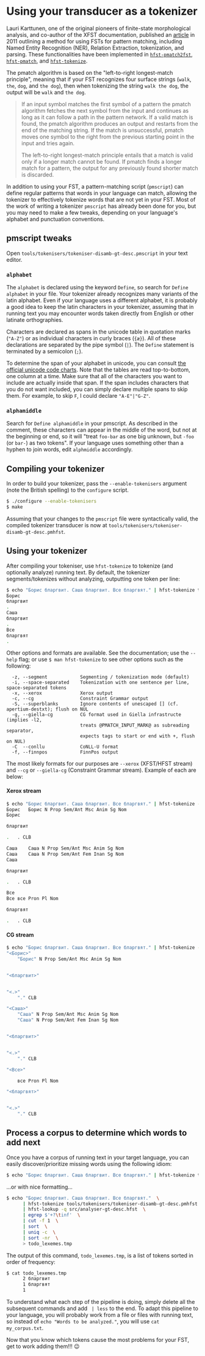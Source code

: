# Using your transducer as a tokenizer

Lauri Karttunen, one of the original pioneers of finite-state morphological
analysis, and co-author of the XFST documentation, published an
[article](https://www.researchgate.net/profile/Lauri-Karttunen/publication/221504250_Beyond_Morphology_Pattern_Matching_with_FST/links/0a85e530cdd7291013000000/Beyond-Morphology-Pattern-Matching-with-FST.pdf)
in 2011 outlining a method for using FSTs for pattern matching, including Named
Entity Recognition (NER), Relation Extraction, tokenization, and parsing. These
functionalities have been implemented in
[`hfst-pmatch2fst`](https://github.com/hfst/hfst/wiki/HfstPmatch2Fst),
[`hfst-pmatch`](https://github.com/hfst/hfst/wiki/HfstPmatch), and
[`hfst-tokenize`](https://github.com/hfst/hfst/wiki/HfstTokenize).

The pmatch algorithm is based on the "left-to-right longest-match principle",
meaning that if your FST recognizes four surface strings (`walk`, `the`, `dog`,
and `the dog`), then when tokenizing the string `walk the dog`, the output will
be `walk` and `the dog`.

> If an input symbol matches the first symbol of a pattern the pmatch algorithm
> fetches the next symbol from the input and continues as long as it can follow
> a path in the pattern network. If a valid match is found, the pmatch
> algorithm produces an output and restarts from the end of the matching
> string. If the match is unsuccessful, pmatch moves one symbol to the right
> from the previous starting point in the input and tries again.
> 
> The left-to-right longest-match principle entails that a match is valid only
> if a longer match cannot be found. If pmatch finds a longer match for a
> pattern, the output for any previously found shorter match is discarded.

In addition to using your FST, a pattern-matching script (`pmscript`) can
define regular patterns that words in your language can match, allowing the
tokenizer to effectively tokenize words that are not yet in your FST.  Most of
the work of writing a tokenizer `pmscript` has already been done for you, but
you may need to make a few tweaks, depending on your language's alphabet and
punctuation conventions.

## pmscript tweaks

Open `tools/tokenisers/tokeniser-disamb-gt-desc.pmscript` in your text editor.

### `alphabet`

The `alphabet` is declared using the keyword `Define`, so search for `Define
alphabet` in your file.  Your tokenizer already recognizes many variants of the
latin alphabet. Even if your language uses a different alphabet, it is probably
a good idea to keep the latin characters in your tokenizer, assuming that in
running text you may encounter words taken directly from English or other
latinate orthographies.

Characters are declared as spans in the unicode table in quotation marks
(`"A-Z"`) or as individual characters in curly braces (`{æ}`). All of these
declarations are separated by the pipe symbol (`|`). The `Define` statement is
terminated by a semicolon (`;`).

To determine the span of your alphabet in unicode, you can consult [the
official unicode code charts](https://unicode.org/charts/). Note that the
tables are read top-to-bottom, one column at a time. Make sure that all of the
characters you want to include are actually inside that span. If the span
includes characters that you do not want included, you can simply declare
multiple spans to skip them. For example, to skip `F`, I could declare
`"A-E"|"G-Z"`.

### `alphamiddle`

Search for `Define alphamiddle` in your pmscript. As described in the comment,
these characters can appear in the middle of the word, but not at the beginning
or end, so it will "treat `foo-bar` as one big unknown, but `-foo` (or `bar-`)
as two tokens". If your language uses something other than a hyphen to join
words, edit `alphmiddle` accordingly.


## Compiling your tokenizer

In order to build your tokenizer, pass the `--enable-tokenisers` argument (note
the British spelling) to the `configure` script.

```bash
$ ./configure --enable-tokenisers
$ make
```

Assuming that your changes to the `pmscript` file were syntactically valid, the
compiled tokenizer transducer is now at
`tools/tokenisers/tokeniser-disamb-gt-desc.pmhfst`.

## Using your tokenizer

After compiling your tokeniser, use `hfst-tokenize` to tokenize (and optionally
analyze) running text. By default, the tokenizer segments/tokenizes without
analyzing, outputting one token per line:

```bash
$ echo "Борис бларгвит. Саша бларгвит. Все бларгвят." | hfst-tokenize tools/tokenisers/tokeniser-disamb-gt-desc.pmhfst
Борис
бларгвит
.
Саша
бларгвит
.
Все
бларгвят
.
```

Other options and formats are available. See the documentation; use the `--help`
flag; or use `$ man hfst-tokenize` to see other options such as the following:

```
  -z, --segment            Segmenting / tokenization mode (default)
  -i, --space-separated    Tokenization with one sentence per line, space-separated tokens
  -x, --xerox              Xerox output
  -c, --cg                 Constraint Grammar output
  -S, --superblanks        Ignore contents of unescaped [] (cf. apertium-destxt); flush on NUL
  -g, --giella-cg          CG format used in Giella infrastructe (implies -l2,
                           treats @PMATCH_INPUT_MARK@ as subreading separator,
                           expects tags to start or end with +, flush on NUL)
  -C  --conllu             CoNLL-U format
  -f, --finnpos            FinnPos output
```

The most likely formats for our purposes are `--xerox` (XFST/HFST stream) and `--cg` or `--giella-cg` (Constraint Grammar stream). Example of each are below:


#### Xerox stream

```bash
$ echo "Борис бларгвит. Саша бларгвит. Все бларгвят." | hfst-tokenize --xerox tools/tokenisers/tokeniser-disamb-gt-desc.pmhfst
Борис	Борис N Prop Sem/Ant Msc Anim Sg Nom
Борис

бларгвит

.	. CLB

Саша	Саша N Prop Sem/Ant Msc Anim Sg Nom
Саша	Саша N Prop Sem/Ant Fem Inan Sg Nom
Саша

бларгвит

.	. CLB

Все
Все	все Pron Pl Nom

бларгвят

.	. CLB 
```

#### CG stream

```bash
$ echo "Борис бларгвит. Саша бларгвит. Все бларгвят." | hfst-tokenize --cg tools/tokenisers/tokeniser-disamb-gt-desc.pmhfst
"<Борис>"
	"Борис" N Prop Sem/Ant Msc Anim Sg Nom


"<бларгвит>"


"<.>"
	"." CLB

"<Саша>"
	"Саша" N Prop Sem/Ant Msc Anim Sg Nom
	"Саша" N Prop Sem/Ant Fem Inan Sg Nom


"<бларгвит>"


"<.>"
	"." CLB

"<Все>"

	все Pron Pl Nom

"<бларгвят>"


"<.>"
	"." CLB
```

## Process a corpus to determine which words to add next

Once you have a corpus of running text in your target language, you can easily
discover/prioritize missing words using the following idiom:

```bash
$ echo "Борис бларгвит. Саша бларгвит. Все бларгвят." | hfst-tokenize tools/tokenisers/tokeniser-disamb-gt-desc.pmhfst | hfst-lookup -q src/analyser-gt-desc.hfst | egrep "\+\?\s+inf" | cut -f 1 | sort | uniq -c | sort -nr > todo_lexemes.tmp
```

...or with nice formatting...

```bash
$ echo "Борис бларгвит. Саша бларгвит. Все бларгвят."  \
      | hfst-tokenize tools/tokenisers/tokeniser-disamb-gt-desc.pmhfst  \
      | hfst-lookup -q src/analyser-gt-desc.hfst  \
      | egrep $'+?\tinf'  \
      | cut -f 1  \
      | sort  \
      | uniq -c  \
      | sort -nr  \
      > todo_lexemes.tmp
```

The output of this command, `todo_lexemes.tmp`, is a list of tokens sorted in
order of frequency:

```bash
$ cat todo_lexemes.tmp
      2 бларгвит
      1 бларгвят
      1
```

To understand what each step of the pipeline is doing, simply delete all the
subsequent commands and add ` | less` to the end.  To adapt this pipeline to
your language, you will probably work from a file or files with running text,
so instead of `echo "Words to be analyzed."`, you will use `cat my_corpus.txt`.

Now that you know which tokens cause the most problems for your FST, get to
work adding them!!! 😉
